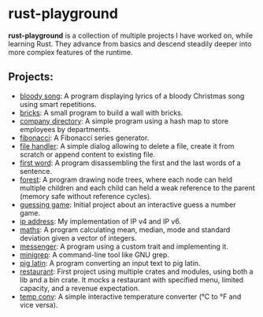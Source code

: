 # rust-playground

**rust-playground** is a collection of multiple projects I have worked on, while learning Rust. They advance from basics and descend steadily deeper into more complex features of the runtime.

## Projects:

- [bloody song](bloody_song): A program displaying lyrics of a bloody Christmas song using smart repetitions.
- [bricks](bricks): A small program to build a wall with bricks.
- [company directory](company_directory): A simple program using a hash map to store employees by departments.
- [fibonacci](fibonacci): A Fibonacci series generator.
- [file handler](file_handler): A simple dialog allowing to delete a file, create it from scratch or append content to existing file.
- [first word](first_word): A program disassembling the first and the last words of a sentence.
- [forest](forest): A program drawing node trees, where each node can held multiple children and each child can held a weak reference to the parent (memory safe without reference cycles).
- [guessing game](guessing_game): Initial project about an interactive guess a number game.
- [ip address](ip_address): My implementation of IP v4 and IP v6.
- [maths](maths): A program calculating mean, median, mode and standard deviation given a vector of integers.
- [messenger](messenger): A program using a custom trait and implementing it.
- [minigrep](minigrep): A command-line tool like GNU grep.
- [pig latin](pig_latin): A program converting an input text to pig latin.
- [restaurant](restaurant): First project using multiple crates and modules, using both a lib and a bin crate. It mocks a restaurant with specified menu, limited capacity, and a revenue expectation.
- [temp conv](temp_conv): A simple interactive temperature converter (°C to °F and vice versa).
